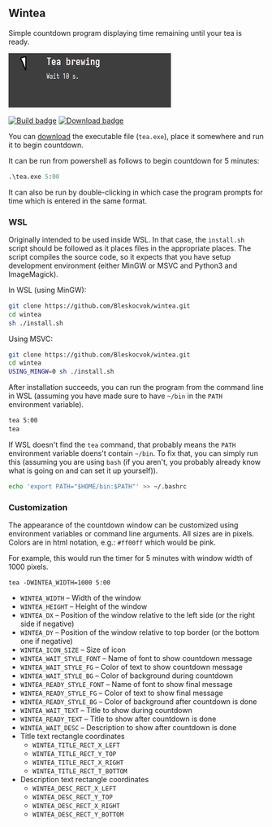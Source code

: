 ## Wintea

Simple countdown program displaying time remaining until your tea is ready.

![Wintea gif](wintea.gif)

[![Build badge](https://github.com/Bleskocvok/wintea/actions/workflows/build.yml/badge.svg?branch=master)](https://github.com/Bleskocvok/wintea/actions/workflows/build.yml)
[![Download badge](https://img.shields.io/badge/Download-latest-blue)](https://github.com/Bleskocvok/wintea/releases/latest)

You can [download](https://github.com/Bleskocvok/wintea/releases/latest) the executable file (`tea.exe`), place it somewhere and run it to begin
countdown.

It can be run from powershell as follows to begin countdown for 5 minutes:

```ps
.\tea.exe 5:00
```

It can also be run by double-clicking in which case the program prompts for
time which is entered in the same format.

### WSL

Originally intended to be used inside WSL. In that case, the `install.sh` script
should be followed as it places files in the appropriate places. The script
compiles the source code, so it expects that you have setup development
environment (either MinGW or MSVC and Python3 and ImageMagick).

In WSL (using MinGW):
```sh
git clone https://github.com/Bleskocvok/wintea.git
cd wintea
sh ./install.sh
```

Using MSVC:
```sh
git clone https://github.com/Bleskocvok/wintea.git
cd wintea
USING_MINGW=0 sh ./install.sh
```

After installation succeeds, you can run the program from the command line in
WSL (assuming you have made sure to have `~/bin` in the `PATH` environment
variable).
```sh
tea 5:00
tea
```

If WSL doesn't find the `tea` command, that probably means the `PATH`
environment variable doens't contain `~/bin`. To fix that, you can simply run
this (assuming you are using `bash` (if you aren't, you probably already know
what is going on and can set it up yourself)).
```sh
echo 'export PATH="$HOME/bin:$PATH"' >> ~/.bashrc
```

### Customization

The appearance of the countdown window can be customized using environment
variables or command line arguments. All sizes are in pixels. Colors are in
html notation, e.g.: `#ff00ff`
which would be pink.

For example, this would run the timer for 5 minutes with window width of 1000
pixels.
```
tea -DWINTEA_WIDTH=1000 5:00
```

- `WINTEA_WIDTH` – Width of the window
- `WINTEA_HEIGHT` – Height of the window
- `WINTEA_DX` – Position of the window relative to the left side (or the right side if negative)
- `WINTEA_DY` – Position of the window relative to top border (or the bottom one if negative)
- `WINTEA_ICON_SIZE` – Size of icon
- `WINTEA_WAIT_STYLE_FONT` – Name of font to show countdown message
- `WINTEA_WAIT_STYLE_FG` – Color of text to show countdown message
- `WINTEA_WAIT_STYLE_BG` – Color of background during countdown
- `WINTEA_READY_STYLE_FONT` – Name of font to show final message
- `WINTEA_READY_STYLE_FG` – Color of text to show final message
- `WINTEA_READY_STYLE_BG` – Color of background after countdown is done
- `WINTEA_WAIT_TEXT` – Title to show during countdown
- `WINTEA_READY_TEXT` – Title to show after countdown is done
- `WINTEA_WAIT_DESC` – Description to show after countdown is done
- Title text rectangle coordinates
    - `WINTEA_TITLE_RECT_X_LEFT`
    - `WINTEA_TITLE_RECT_Y_TOP`
    - `WINTEA_TITLE_RECT_X_RIGHT`
    - `WINTEA_TITLE_RECT_T_BOTTOM`
- Description text rectangle coordinates
    - `WINTEA_DESC_RECT_X_LEFT`
    - `WINTEA_DESC_RECT_Y_TOP`
    - `WINTEA_DESC_RECT_X_RIGHT`
    - `WINTEA_DESC_RECT_Y_BOTTOM`
